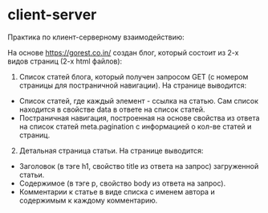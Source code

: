 # client-server
Практика по клиент-серверному взаимодействию:

На основе https://gorest.co.in/ создан блог, который состоит из 2-х видов страниц (2-х html файлов):

1. Список статей блога, который получен запросом GET (с номером страницы для постраничной навигации). На странице выводится:
- Список статей, где каждый элемент - ссылка на статью. Сам список находится в свойстве data в ответе на список статей.
- Постраничная навигация, построенная на основе свойства из ответа на список статей meta.pagination с информацией о кол-ве статей и страниц.

2. Детальная страница статьи. На странице выводится:
- Заголовок (в тэге h1, свойство title из ответа на запрос) загруженной статьи.
- Содержимое (в тэге p, свойство body из ответа на запрос).
- Комментарии к статье в виде списка с именем автора и содержимым к каждому комментарию.
